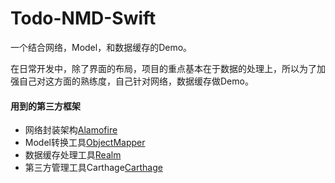 # Todo-NMD-Swift
一个结合网络，Model，和数据缓存的Demo。

在日常开发中，除了界面的布局，项目的重点基本在于数据的处理上，所以为了加强自己对这方面的熟练度，自己针对网络，数据缓存做Demo。

#### 用到的第三方框架

 - 网络封装架构[Alamofire](https://github.com/Alamofire/Alamofire) 
 - Model转换工具[ObjectMapper](https://github.com/Hearst-DD/ObjectMapper)
 - 数据缓存处理工具[Realm](https://github.com/realm/realm-cocoa)
 - 第三方管理工具Carthage[Carthage](https://github.com/Carthage/Carthage)
